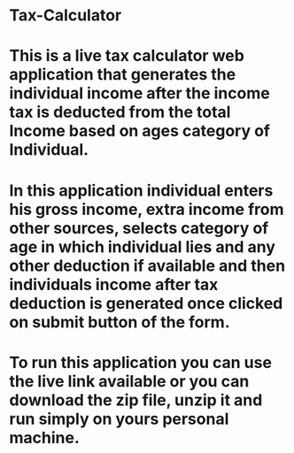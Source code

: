 # Tax-Calculator
# This is a live tax calculator web application that generates the individual income after the income tax is deducted from the total Income based on ages category of Individual.
# In this application individual enters his gross income, extra income from other sources, selects category of age in which individual lies and any other deduction if available and then individuals income after tax deduction is generated once clicked on submit button of the form.
# To run this application you can use the live link available or you can download the zip file, unzip it and run simply on yours personal machine.
